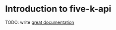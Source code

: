 # Introduction to five-k-api

TODO: write [great documentation](http://jacobian.org/writing/what-to-write/)
